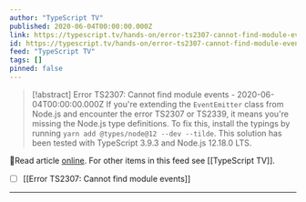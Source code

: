 ```yaml
---
author: "TypeScript TV"
published: 2020-06-04T00:00:00.000Z
link: https://typescript.tv/hands-on/error-ts2307-cannot-find-module-events/
id: https://typescript.tv/hands-on/error-ts2307-cannot-find-module-events/
feed: "TypeScript TV"
tags: []
pinned: false
---
```

> [!abstract] Error TS2307: Cannot find module events - 2020-06-04T00:00:00.000Z
> If you're extending the `EventEmitter` class from Node.js and encounter the error TS2307 or TS2339, it means you're missing the Node.js type definitions. To fix this, install the typings by running `yarn add @types/node@12 --dev --tilde`. This solution has been tested with TypeScript 3.9.3 and Node.js 12.18.0 LTS.

🔗Read article [online](https://typescript.tv/hands-on/error-ts2307-cannot-find-module-events/). For other items in this feed see [[TypeScript TV]].

- [ ] [[Error TS2307꞉ Cannot find module events]]
- - -

